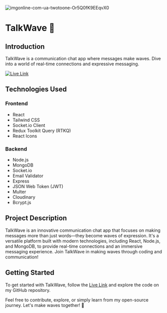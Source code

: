 

![imgonline-com-ua-twotoone-Or5Q0fK9EEqvX0](https://github.com/abduleyousuf08/Chat-app/assets/114812664/55cdf01a-c6dc-44e9-b1e7-0770720da7c6)


# TalkWave 🌊

## Introduction
TalkWave is a communication chat app where messages make waves. Dive into a world of real-time connections and expressive messaging.

[![Live Link](https://img.icons8.com/dusk/64/000000/domain.png)](https://talkwave-lw7b.onrender.com/)

## Technologies Used

### Frontend
- React 
- Tailwind CSS 
- Socket.io Client 
- Redux Toolkit Query (RTKQ) 
- React Icons

### Backend
- Node.js
- MongoDB 
- Socket.io
- Email Validator 
- Express 
- JSON Web Token (JWT) 
- Multer
- Cloudinary
- Bcrypt.js

## Project Description
TalkWave is an innovative communication chat app that focuses on making messages more than just words—they become waves of expression. It's a versatile platform built with modern technologies, including React, Node.js, and MongoDB, to provide real-time connections and an immersive messaging experience. Join TalkWave in making waves through coding and communication!

## Getting Started
To get started with TalkWave, follow the [Live Link](https://talkwave-lw7b.onrender.com/) and explore the code on my GitHub repository.



Feel free to contribute, explore, or simply learn from my open-source journey. Let's make waves together! 🌊

